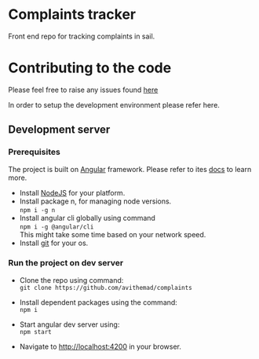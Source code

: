 # Complaints tracker

Front end repo for tracking complaints in sail.

# Contributing to the code

Please feel free to raise any issues found [here](https://github.com/avithemad/complaints/issues/new)

In order to setup the development environment please refer here.

## Development server

### Prerequisites

The project is built on [Angular](https://angular.io/) framework. Please refer to ites [docs](https://angular.io/docs) to learn more.

- Install [NodeJS](https://nodejs.org/en/download/) for your platform.
- Install package n, for managing node versions.<br>
  `npm i -g n`
- Install angular cli globally using command<br>
  `npm i -g @angular/cli`<br>
  This might take some time based on your network speed.
- Install [git](https://git-scm.com/downloads) for your os.

### Run the project on dev server

- Clone the repo using command:<br>
  `git clone https://github.com/avithemad/complaints`

- Install dependent packages using the command:<br>
  `npm i`

- Start angular dev server using:<br>
  `npm start`

- Navigate to [http://localhost:4200](http://localhost:4200) in your browser.
